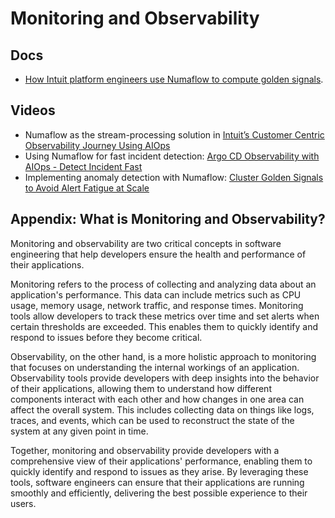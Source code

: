 # Monitoring and Observability

## Docs

- [How Intuit platform engineers use Numaflow to compute golden signals](https://blog.numaproj.io/numaflow-letting-golden-signals-work-for-you-1bce18e472da).

## Videos

- Numaflow as the stream-processing solution in [Intuit’s Customer Centric Observability Journey Using AIOps](https://www.youtube.com/watch?v=D-eQxDBbx48)
- Using Numaflow for fast incident detection: [Argo CD Observability with AIOps - Detect Incident Fast](https://www.youtube.com/watch?v=_pRJ0_yzxNs)
- Implementing anomaly detection with Numaflow: [Cluster Golden Signals to Avoid Alert Fatigue at Scale](https://www.youtube.com/watch?v=e5TZE9e2KPo)

## Appendix: What is Monitoring and Observability?

Monitoring and observability are two critical concepts in software engineering that help developers ensure the health and performance of their applications.

Monitoring refers to the process of collecting and analyzing data about an application's performance. This data can include metrics such as CPU usage, memory usage, network traffic, and response times. Monitoring tools allow developers to track these metrics over time and set alerts when certain thresholds are exceeded. This enables them to quickly identify and respond to issues before they become critical.

Observability, on the other hand, is a more holistic approach to monitoring that focuses on understanding the internal workings of an application. Observability tools provide developers with deep insights into the behavior of their applications, allowing them to understand how different components interact with each other and how changes in one area can affect the overall system. This includes collecting data on things like logs, traces, and events, which can be used to reconstruct the state of the system at any given point in time.

Together, monitoring and observability provide developers with a comprehensive view of their applications' performance, enabling them to quickly identify and respond to issues as they arise. By leveraging these tools, software engineers can ensure that their applications are running smoothly and efficiently, delivering the best possible experience to their users.